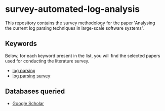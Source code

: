 # survey-automated-log-analysis

This repository contains the survey methodology for the paper 'Analysing the current log parsing techniques in large-scale software systems'. <br>


## Keywords
Below, for each keyword present in the list, you will find the selected papers used for conducting the literature survey. 
- [log parsing](https://github.com/spetrescu/survey-automated-log-analysis/tree/keywords/log-parsing)
- [log parsing survey](https://github.com/spetrescu/survey-automated-log-analysis/tree/keywords/log-parsing-survey)

## Databases queried
- [Google Scholar](https://scholar.google.com)
